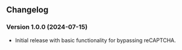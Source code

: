 ## Changelog

### Version 1.0.0 (2024-07-15)

- Initial release with basic functionality for bypassing reCAPTCHA.